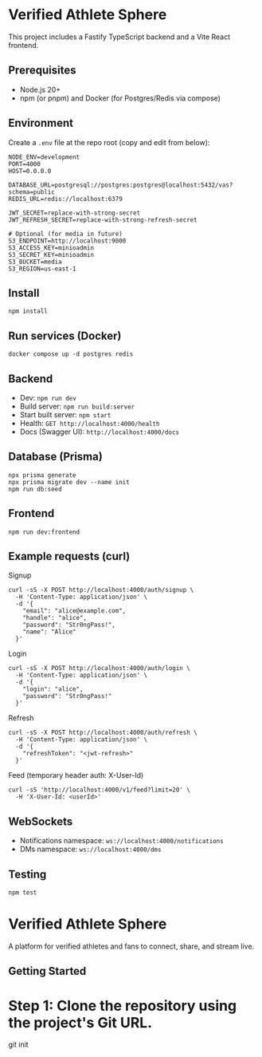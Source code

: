 # Verified Athlete Sphere

This project includes a Fastify TypeScript backend and a Vite React frontend.

## Prerequisites
- Node.js 20+
- npm (or pnpm) and Docker (for Postgres/Redis via compose)

## Environment
Create a `.env` file at the repo root (copy and edit from below):

```
NODE_ENV=development
PORT=4000
HOST=0.0.0.0

DATABASE_URL=postgresql://postgres:postgres@localhost:5432/vas?schema=public
REDIS_URL=redis://localhost:6379

JWT_SECRET=replace-with-strong-secret
JWT_REFRESH_SECRET=replace-with-strong-refresh-secret

# Optional (for media in future)
S3_ENDPOINT=http://localhost:9000
S3_ACCESS_KEY=minioadmin
S3_SECRET_KEY=minioadmin
S3_BUCKET=media
S3_REGION=us-east-1
```

## Install
```
npm install
```

## Run services (Docker)
```
docker compose up -d postgres redis
```

## Backend
- Dev: `npm run dev`
- Build server: `npm run build:server`
- Start built server: `npm start`
- Health: `GET http://localhost:4000/health`
- Docs (Swagger UI): `http://localhost:4000/docs`

## Database (Prisma)
```
npx prisma generate
npx prisma migrate dev --name init
npm run db:seed
```

## Frontend
```
npm run dev:frontend
```

## Example requests (curl)

Signup
```
curl -sS -X POST http://localhost:4000/auth/signup \
  -H 'Content-Type: application/json' \
  -d '{
    "email": "alice@example.com",
    "handle": "alice",
    "password": "Str0ngPass!",
    "name": "Alice"
  }'
```

Login
```
curl -sS -X POST http://localhost:4000/auth/login \
  -H 'Content-Type: application/json' \
  -d '{
    "login": "alice",
    "password": "Str0ngPass!"
  }'
```

Refresh
```
curl -sS -X POST http://localhost:4000/auth/refresh \
  -H 'Content-Type: application/json' \
  -d '{
    "refreshToken": "<jwt-refresh>"
  }'
```

Feed (temporary header auth: X-User-Id)
```
curl -sS 'http://localhost:4000/v1/feed?limit=20' \
  -H 'X-User-Id: <userId>'
```

## WebSockets
- Notifications namespace: `ws://localhost:4000/notifications`
- DMs namespace: `ws://localhost:4000/dms`

## Testing
```
npm test
```
# Verified Athlete Sphere

A platform for verified athletes and fans to connect, share, and stream live.

## Getting Started


# Step 1: Clone the repository using the project's Git URL.
git init


